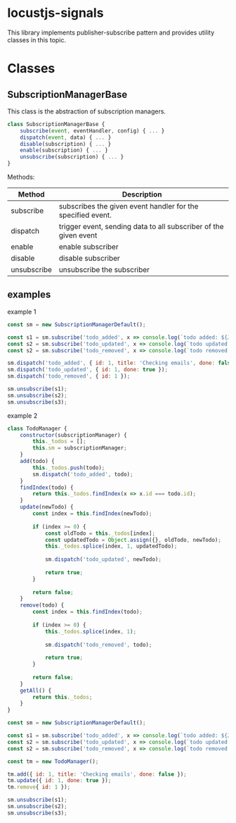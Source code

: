 # locustjs-signals
This library implements publisher-subscribe pattern and provides utility classes in this topic.

# Classes

## SubscriptionManagerBase
This class is the abstraction of subscription managers.

```javascript
class SubscriptionManagerBase {
	subscribe(event, eventHandler, config) { ... }
	dispatch(event, data) { ... }
	disable(subscription) { ... }
	enable(subscription) { ... }
	unsubscribe(subscription) { ... }
}
```

Methods:

|Method|Description|
|--|--|
|subscribe|subscribes the given event handler for the specified event.|
|dispatch|trigger event, sending data to all subscriber of the given event|
|enable|enable subscriber|
|disable|disable subscriber|
|unsubscribe|unsubscribe the subscriber|

## examples

example 1

```javascript
const sm = new SubscriptionManagerDefault();

const s1 = sm.subscribe('todo_added', x => console.log(`todo added: ${JSON.stringify(x)}`));
const s2 = sm.subscribe('todo_updated', x => console.log(`todo updated: ${JSON.stringify(x)}`));
const s2 = sm.subscribe('todo_removed', x => console.log(`todo removed: ${JSON.stringify(x)}`));

sm.dispatch('todo_added', { id: 1, title: 'Checking emails', done: false });
sm.dispatch('todo_updated', { id: 1, done: true });
sm.dispatch('todo_removed', { id: 1 });

sm.unsubscribe(s1);
sm.unsubscribe(s2);
sm.unsubscribe(s3);
```

example 2
```javascript
class TodoManager {
	constructor(subscriptionManager) {
		this._todos = [];
		this.sm = subscriptionManager;
	}
	add(todo) {
		this._todos.push(todo);
		sm.dispatch('todo_added', todo);
	}
	findIndex(todo) {
		return this._todos.findIndex(x => x.id === todo.id);
	}
	update(newTodo) {
		const index = this.findIndex(newTodo);
		
		if (index >= 0) {
			const oldTodo = this._todos[index];
			const updatedTodo = Object.assign({}, oldTodo, newTodo);
			this._todos.splice(index, 1, updatedTodo);
			
			sm.dispatch('todo_updated', newTodo);
			
			return true;
		}
		
		return false;
	}
	remove(todo) {
		const index = this.findIndex(todo);
		
		if (index >= 0) {
			this._todos.splice(index, 1);
			
			sm.dispatch('todo_removed', todo);
			
			return true;
		}
		
		return false;
	}
	getAll() {
		return this._todos;
	}
}

const sm = new SubscriptionManagerDefault();

const s1 = sm.subscribe('todo_added', x => console.log(`todo added: ${JSON.stringify(x)}`));
const s2 = sm.subscribe('todo_updated', x => console.log(`todo updated: ${JSON.stringify(x)}`));
const s2 = sm.subscribe('todo_removed', x => console.log(`todo removed: ${JSON.stringify(x)}`));

const tm = new TodoManager();

tm.add({ id: 1, title: 'Checking emails', done: false });
tm.update({ id: 1, done: true });
tm.remove{ id: 1 });

sm.unsubscribe(s1);
sm.unsubscribe(s2);
sm.unsubscribe(s3);
```
